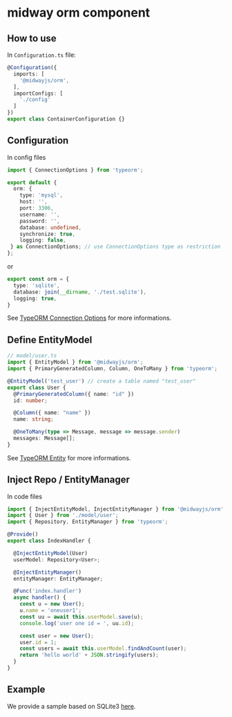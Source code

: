 # midway orm component

## How to use

In `Configuration.ts` file:

```ts
@Configuration({
  imports: [
    '@midwayjs/orm',
  ],
  importConfigs: [
    './config'
  ]
})
export class ContainerConfiguration {}
```

## Configuration

In config files

```ts
import { ConnectionOptions } from 'typeorm';

export default {
  orm: {
    type: 'mysql',
    host: '',
    port: 3306,
    username: '',
    password: '',
    database: undefined,
    synchronize: true,
    logging: false,
 } as ConnectionOptions; // use ConnectionOptions type as restriction
};
```

or

```ts
export const orm = {
  type: 'sqlite',
  database: join(__dirname, './test.sqlite'),
  logging: true,
}
```

See [TypeORM Connection Options](https://typeorm.io/#/connection-options) for more informations.

## Define EntityModel

```ts
// model/user.ts
import { EntityModel } from '@midwayjs/orm';
import { PrimaryGeneratedColumn, Column, OneToMany } from 'typeorm';

@EntityModel('test_user') // create a table named "test_user"
export class User {
  @PrimaryGeneratedColumn({ name: "id" })
  id: number;

  @Column({ name: "name" })
  name: string;

  @OneToMany(type => Message, message => message.sender)
  messages: Message[];
}
```

See [TypeORM Entity](https://typeorm.io/#/entities) for more informations.

## Inject Repo / EntityManager

In code files

```ts
import { InjectEntityModel, InjectEntityManager } from '@midwayjs/orm';
import { User } from './model/user';
import { Repository, EntityManager } from 'typeorm';

@Provide()
export class IndexHandler {

  @InjectEntityModel(User)
  userModel: Repository<User>;

  @InjectEntityManager()
  entityManager: EntityManager;

  @Func('index.handler')
  async handler() {
    const u = new User();
    u.name = 'oneuser1';
    const uu = await this.userModel.save(u);
    console.log('user one id = ', uu.id);

    const user = new User();
    user.id = 1;
    const users = await this.userModel.findAndCount(user);
    return 'hello world' + JSON.stringify(users);
  }
}
```

## Example

We provide a sample based on SQLite3 [here](https://github.com/midwayjs/midway-examples/tree/master/v2/demo-typeorm).
